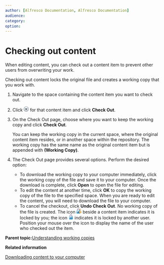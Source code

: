 ```yaml
---
author: [Alfresco Documentation, Alfresco Documentation]
audience: 
category: 
option: 
---
```


# Checking out content

When editing content, you can check out a content item to prevent other users from overwriting your work.

Checking out content locks the original file and creates a working copy that you work with.

1.  Navigate to the space containing the content item you want to check out.

2.  Click ![Menu](../images/im-menu.png) for that content item and click **Check Out**.

3.  On the Check Out page, choose where you want to keep the working copy and click **Check Out**.

    You can keep the working copy in the current space, where the original content item resides, or in another space within the repository. The working copy has the same name as the original content item but is appended with **\(Working Copy\)**.

4.  The Check Out page provides several options. Perform the desired option:

    -   To download the working copy to your computer immediately, click the working copy of the file and save it to your computer. Once the download is complete, click **Open** to open the file for editing.
    -   To edit the content at another time, click **OK** to copy the working copy of the file to the specified space. When you are ready to edit the content, you will need to download the file to your computer.
    -   To cancel the checkout, click **Undo Check Out**. No working copy of the file is created.
    The icon ![Locked by You](../images/im-lockedbyuser.png) beside a content item indicates it is locked by you; the icon ![Locked by Other](../images/im-lockedbyother.png) indicates it is locked by another user. Position your mouse over the icon to display the name of the user who checked out the item.


**Parent topic:**[Understanding working copies](../concepts/cuh-content-workingcopy.md)

**Related information**  


[Downloading content to your computer](tuh-content-download.md)


